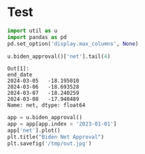 # Test

```python
import util as u
import pandas as pd
pd.set_option('display.max_columns', None)
```






















```python
u.biden_approval()['net'].tail(4)
```

```text
Out[1]: 
end_date
2024-03-05   -18.195010
2024-03-06   -18.693528
2024-03-07   -18.240259
2024-03-08   -17.940489
Name: net, dtype: float64
```

```python
app = u.biden_approval()
app = app[app.index > '2023-01-01']
app['net'].plot()
plt.title("Biden Net Approval")
plt.savefig('/tmp/out.jpg')
```



